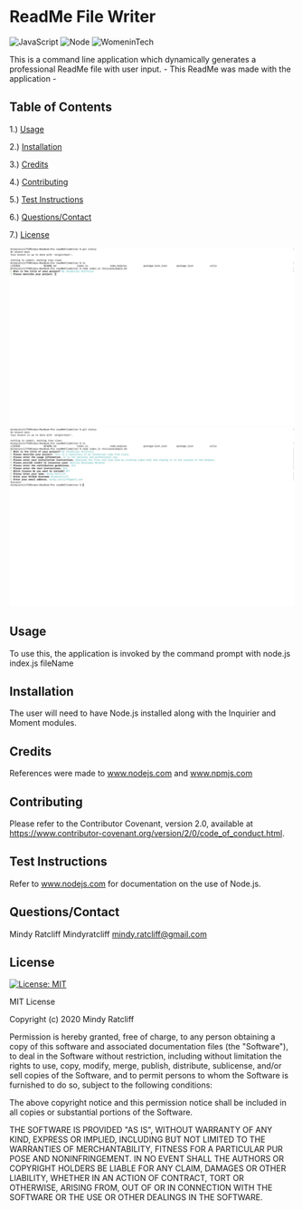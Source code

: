 # ReadMe File Writer
 
 ![JavaScript](https://img.shields.io/github/languages/top/Mindyratcliff/readMeFileWriter) ![Node](https://img.shields.io/badge/-nodejs-green) ![WomeninTech](https://img.shields.io/badge/womanmade-100%25-ff69b4)

 

This is a command line application which dynamically generates a professional ReadMe file with user input. - This ReadMe was made with the application - 

## Table of Contents
1.) [Usage](#usage)

2.) [Installation](#installation)

3.) [Credits](#credits)

4.) [Contributing](#contributing)

5.) [Test Instructions](#test-instructions)

6.) [Questions/Contact](#questions/contact)

7.) [License](#license)

![ScreenShot1](https://github.com/Mindyratcliff/readMeFileWriter/blob/main/utils/screenshot1.jpeg)
![ScreenShot2](https://github.com/Mindyratcliff/readMeFileWriter/blob/main/utils/screenshot2.jpeg)


## Usage
To use this, the application is invoked by the command prompt with node.js index.js fileName 

## Installation 
The user will need to have Node.js installed along with the Inquirier and Moment modules. 

## Credits
References were made to www.nodejs.com and www.npmjs.com

## Contributing 
Please refer to the Contributor Covenant, version 2.0, available at https://www.contributor-covenant.org/version/2/0/code_of_conduct.html.

## Test Instructions 
Refer to www.nodejs.com for documentation on the use of Node.js.

## Questions/Contact 
Mindy Ratcliff
Mindyratcliff
mindy.ratcliff@gmail.com

## License
[![License: MIT](https://img.shields.io/badge/License-MIT-yellow.svg)](https://opensource.org/licenses/MIT) 

MIT License

Copyright (c) 2020 Mindy Ratcliff

Permission is hereby granted, free of charge, to any person obtaining a copy
of this software and associated documentation files (the "Software"), to deal
in the Software without restriction, including without limitation the rights
to use, copy, modify, merge, publish, distribute, sublicense, and/or sell
copies of the Software, and to permit persons to whom the Software is
furnished to do so, subject to the following conditions:

The above copyright notice and this permission notice shall be included in all
copies or substantial portions of the Software.

THE SOFTWARE IS PROVIDED "AS IS", WITHOUT WARRANTY OF ANY KIND, EXPRESS OR
IMPLIED, INCLUDING BUT NOT LIMITED TO THE WARRANTIES OF MERCHANTABILITY,
FITNESS FOR A PARTICULAR PUR
POSE AND NONINFRINGEMENT. IN NO EVENT SHALL THE
AUTHORS OR COPYRIGHT HOLDERS BE LIABLE FOR ANY CLAIM, DAMAGES OR OTHER
LIABILITY, WHETHER IN AN ACTION OF CONTRACT, TORT OR OTHERWISE, ARISING FROM,
OUT OF OR IN CONNECTION WITH THE SOFTWARE OR THE USE OR OTHER DEALINGS IN THE
SOFTWARE.






